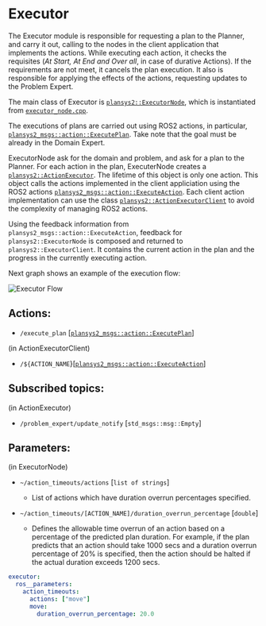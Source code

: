 # Executor

The Executor module is responsible for requesting a plan to the Planner, and carry it out, calling to the nodes in the client application that implements the actions. While executing each action, it checks the requisites (*At Start, At End and Over all*, in case of durative Actions). If the requirements are not meet, it cancels the plan execution. It also is responsible for applying the effects of the actions, requesting updates to the Problem Expert.

The main class of Executor is [`plansys2::ExecutorNode`](include/include/plansys2_executor/ExcutorNode.hpp), which is instantiated from [`executor_node.cpp`](src/executor_node.cpp). 

The executions of plans are carried out using ROS2 actions, in particular, [`plansys2_msgs::action::ExecutePlan`](../plansys2_msgs/action/ExecutePlan.action). Take note that the goal must be already in the Domain Expert. 

ExecutorNode ask for the domain and problem, and ask for a plan to the Planner. For each action in the plan, ExecuterNode creates a [`plansys2::ActionExecutor`](include/include/plansys2_executor/ActionExecutor.hpp). The lifetime of this object is only one action. This object calls the actions implemented in the client appliciation using the ROS2 actions [`plansys2_msgs::action::ExecuteAction`](../plansys2_msgs/action/ExecuteAction.action). Each client action implementation can use the class [`plansys2::ActionExecutorClient`](include/include/plansys2_executor/ActionExecutorClient.hpp) to avoid the complexity of managing ROS2 actions.

Using the feedback information from `plansys2_msgs::action::ExecuteAction`, feedback for `plansys2::ExecutorNode` is composed and returned to `plansys2::ExecutorClient`. It contains the current action in the plan and the progress in the currently executing action.

Next graph shows an example of the execution flow:

![Executor Flow](../plansys2_docs/Executor_graph.png)


## Actions:

- `/execute_plan` [[`plansys2_msgs::action::ExecutePlan`](../plansys2_msgs/action/ExecutePlan.action)]

(in ActionExecutorClient)

- `/${ACTION_NAME`}[[`plansys2_msgs::action::ExecuteAction`](../plansys2_msgs/action/ExecuteAction.action)]

## Subscribed topics:

(in ActionExecutor)

- `/problem_expert/update_notify` [`std_msgs::msg::Empty`]

## Parameters:

(in ExecutorNode)

- `~/action_timeouts/actions` [`list of strings`]

  - List of actions which have duration overrun percentages specified.

- `~/action_timeouts/[ACTION_NAME]/duration_overrun_percentage` [`double`]

  - Defines the allowable time overrun of an action based on a percentage of the predicted plan duration.
    For example, if the plan predicts that an action should take 1000 secs and a duration overrun percentage of
    20% is specified, then the action should be halted if the actual duration exceeds 1200 secs.

```yaml
executor:
  ros__parameters:
    action_timeouts:
      actions: ["move"]
      move:
        duration_overrun_percentage: 20.0
```
